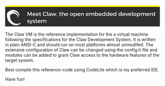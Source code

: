 ![Header image](https://github.com/muessigb/ClawVM/blob/master/claw-header.png?raw=true])

The Claw VM is the reference implementation for the a virtual machine following the specifications for
the Claw Development System.
It is written in plain ANSI-C and should run on most platforms almost unmodifed.
The extensive configuration of Claw can be changed using the config.h file and modules can be added to
grant Claw access to the hardware features of the target system.

Best compile this reference-code using CodeLite which is my preferred IDE.

Have fun!

